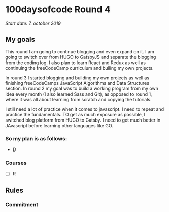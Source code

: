 # 100daysofcode Round 4
*Start date: 7. october 2019*

## My goals

This round I am going to continue blogging and even expand on it. I am going to switch over from HUGO to GatsbyJS and separate the blogging from the coding log. I also plan to learn React and Redux as well as continuing the freeCodeCamp curriculum and builing my own projects.

In round 3 I started blogging and building my own projects as well as finishing freeCodeCamps JavaScript Algorithms and Data Structures section. In round 2 my goal was to build a working program from my own idea every month (I also learned Sass and Git), as opposed to round 1, where it was all about learning from scratch and copying the tutorials.

 I still need a lot of practice when it comes to javascript. I need to repeat and practice the fundamentals. TO get as much exposure as possible, I switched blog platform from HUGO to Gatsby. I need to get much better in JAvascript before learning other languages like GO. 

 ### So my plan is as follows:

 * D

### Courses
- [ ] R

## Rules 

### Commitment

